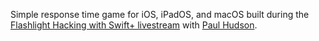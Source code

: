 Simple response time game for iOS, iPadOS, and macOS built during the [Flashlight Hacking with Swift+ livestream](https://www.hackingwithswift.com/plus/live-streams/flashlight) with [Paul Hudson](https://github.com/twostraws).
